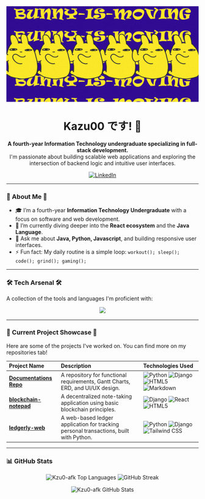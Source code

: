 <div align="center">
  <img src="https://github.com/Kzu0-afk/Kzu0-afk/blob/main/mashlegif.gif?raw=true" alt="Profile Banner" height="250" width="800">

  <h1>
    Kazu00 です! 👋 
  </h1>
  
  <p>
    <strong>A fourth-year Information Technology undergraduate specializing in full-stack development.</strong>
    <br/>
    I'm passionate about building scalable web applications and exploring the intersection of backend logic and intuitive user interfaces.
  </p>

  <div>
    <a href="https://linkedin.com/in/judiel-oppura-581549245" target="_blank">
      <img src="https://img.shields.io/badge/LinkedIn-0077B5?style=for-the-badge&logo=linkedin&logoColor=white" alt="LinkedIn"/>
    </a>
  </div>
</div>

---

### 👤 About Me 👤

- 🎓 I’m a fourth-year **Information Technology Undergraduate** with a focus on software and web development.
- 🌱 I’m currently diving deeper into the **React ecosystem** and the **Java Language**.
- 💬 Ask me about **Java, Python, Javascript**, and building responsive user interfaces.
- ⚡ Fun fact: My daily routine is a simple loop: `workout(); sleep(); code(); grind(); gaming();`

---
      
### 🛠️ Tech Arsenal 🛠️

A collection of the tools and languages I'm proficient with:

<p align="center">
  <a href="https://skillicons.dev">
    <img src="https://skillicons.dev/icons?i=java,python,c,javascript,html,css,react,tailwind,git,vscode,figma,mysql,idea&perline=7&theme=dark" />
  </a>
</p>

---

### 🚀 Current Project Showcase 🚀 

Here are some of the projects I've worked on. You can find more on my repositories tab!

| Project Name | Description | Technologies Used |
| :--- | :--- | :--- |
| **[Documentations Repo](https://github.com/Kzu0-afk/Documentations)** | A repository for functional requirements, Gantt Charts, ERD, and UI/UX design. | ![Python](https://img.shields.io/badge/python-3670A0?style=for-the-badge&logo=python&logoColor=ffdd54) ![Django](https://img.shields.io/badge/django-%23092E20.svg?style=for-the-badge&logo=django&logoColor=white) ![HTML5](https://img.shields.io/badge/html5-%23E34F26.svg?style=for-the-badge&logo=html5&logoColor=white) ![Markdown](https://img.shields.io/badge/markdown-%23000000.svg?style=for-the-badge&logo=markdown&logoColor=white) |
| **[blockchain-notepad](https://github.com/Kzu0-afk/blockchain-notepad)** | A decentralized note-taking application using basic blockchain principles. | ![Django](https://img.shields.io/badge/django-%23092E20.svg?style=for-the-badge&logo=django&logoColor=white) ![React](https://img.shields.io/badge/react-%2320232a.svg?style=for-the-badge&logo=react&logoColor=%2361DAFB) ![HTML5](https://img.shields.io/badge/html5-%23E34F26.svg?style=for-the-badge&logo=html5&logoColor=white) |
| **[ledgerly-web](https://github.com/Kzu0-afk/ledgerly-web)** | A web-based ledger application for tracking personal transactions, built with Python. | ![Python](https://img.shields.io/badge/python-3670A0?style=for-the-badge&logo=python&logoColor=ffdd54) ![Django](https://img.shields.io/badge/django-%23092E20.svg?style=for-the-badge&logo=django&logoColor=white) ![Tailwind CSS](https://img.shields.io/badge/tailwind%20css-%2338B2AC.svg?style=for-the-badge&logo=tailwind-css&logoColor=white) |

---

### 📊 GitHub Stats

<p align="center">
  <img align="center" src="https://github-readme-stats.vercel.app/api/top-langs?username=Kzu0-afk&show_icons=true&locale=en&layout=compact&theme=github_dark&hide_border=true&count_private=true" alt="Kzu0-afk Top Languages" />
  <img align="center" src="https://github-readme-streak-stats.herokuapp.com?user=Kzu0-afk&theme=github-dark-blue&hide_border=true" alt="GitHub Streak" />
</p>
<p align="center">
  <img align="center" src="https://github-readme-stats.vercel.app/api?username=Kzu0-afk&show_icons=true&theme=github_dark&hide_border=true&count_private=true&include_all_commits=true" alt="Kzu0-afk GitHub Stats" />
</p>
